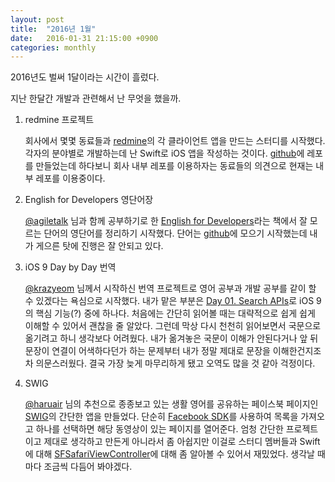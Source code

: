 ```yaml
---
layout: post
title:  "2016년 1월"
date:   2016-01-31 21:15:00 +0900
categories: monthly
---
```


2016년도 벌써 1달이라는 시간이 흘렀다.

지난 한달간 개발과 관련해서 난 무엇을 했을까.

1. redmine 프로젝트

	회사에서 몇몇 동료들과 [redmine](http://www.redmine.org)의 각 클라이언트 앱을 만드는 스터디를 시작했다. 각자의 분야별로 개발하는데 난 Swift로 iOS 앱을 작성하는 것이다. [github](https://github.com/heaven-sweetie/mine/)에 레포를 만들었는데 하다보니 회사 내부 레포를 이용하자는 동료들의 의견으로 현재는 내부 레포를 이용중이다.

2. English for Developers 영단어장

	[@agiletalk](https://github.com/agiletalk) 님과 함께 공부하기로 한 [English for Developers](http://aladin.kr/p/RGJFi)라는 책에서 잘 모르는 단어의 영단어를 정리하기 시작했다. 단어는 [github](https://github.com/heaven-sweetie/English-For-Developer)에 모으기 시작했는데 내가 게으른 탓에 진행은 잘 안되고 있다.

3. iOS 9 Day by Day 번역

	[@krazyeom](https://github.com/krazyeom) 님께서 시작하신 번역 프로젝트로 영어 공부과 개발 공부를 같이 할 수 있겠다는 욕심으로 시작했다. 내가 맡은 부분은 [Day 01. Search APIs](https://www.shinobicontrols.com/blog/ios9-day-by-day-day1-search-apis)로 iOS 9의 핵심 기능(?) 중에 하나다. 처음에는 간단히 읽어볼 때는 대략적으로 쉽게 쉽게 이해할 수 있어서 괜찮을 줄 알았다. 그런데 막상 다시 천천히 읽어보면서 국문으로 옮기려고 하니 생각보다 어려웠다. 내가 옮겨놓은 국문이 이해가 안된다거나 앞 뒤 문장이 연결이 어색하다던가 하는 문제부터 내가 정말 제대로 문장을 이해한건지조차 의문스러웠다. 결국 가장 늦게 마무리하게 됐고 오역도 많을 것 같아 걱정이다.

4. SWIG

	[@haruair](https://github.com/haruair) 님의 추천으로 종종보고 있는 생활 영어를 공유하는 페이스북 페이지인 [SWIG](https://facebook.com/sharewhatiget)의 간단한 앱을 만들었다. 단순히 [Facebook SDK](https://developers.facebook.com/docs/ios)를 사용하여 목록을 가져오고 하나를 선택하면 해당 동영상이 있는 페이지를 열어준다. 엄청 간단한 프로젝트이고 제대로 생각하고 만든게 아니라서 좀 아쉽지만 이걸로 스터디 멤버들과 Swift에 대해 [SFSafariViewController](https://developer.apple.com/library/ios/documentation/SafariServices/Reference/SFSafariViewController_Ref/)에 대해 좀 알아볼 수 있어서 재밌었다. 생각날 때마다 조금씩 다듬어 봐야겠다.